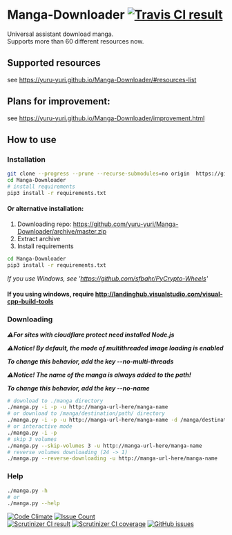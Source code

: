 # Manga-Downloader [![Travis CI result](https://travis-ci.org/yuru-yuri/Manga-Downloader.svg?branch=master)](https://travis-ci.org/yuru-yuri/Manga-Downloader)

Universal assistant download manga.<br/>
Supports more than 60 different resources now.

## Supported resources

see https://yuru-yuri.github.io/Manga-Downloader/#resources-list


## Plans for improvement:

see https://yuru-yuri.github.io/Manga-Downloader/improvement.html

## How to use

### Installation

```bash
git clone --progress --prune --recurse-submodules=no origin  https://github.com/yuru-yuri/Manga-Downloader.git
cd Manga-Downloader
# install requirements
pip3 install -r requirements.txt
```

#### Or alternative installation:
1) Downloading repo: https://github.com/yuru-yuri/Manga-Downloader/archive/master.zip
2) Extract archive
3) Install requirements
```bash
cd Manga-Downloader
pip3 install -r requirements.txt
```

_If you use Windows, see 'https://github.com/sfbahr/PyCrypto-Wheels'_

#### If you using windows, require http://landinghub.visualstudio.com/visual-cpp-build-tools

### Downloading

___:warning:For sites with cloudflare protect need installed Node.js___


___:warning:Notice! By default, the mode of multithreaded image loading is enabled___

___To change this behavior, add the key --no-multi-threads___


___:warning:Notice! The name of the manga is always added to the path!___

___To change this behavior, add the key --no-name___

```bash
# download to ./manga directory
./manga.py -i -p -u http://manga-url-here/manga-name
# or download to /manga/destination/path/ directory
./manga.py -i -p -u http://manga-url-here/manga-name -d /manga/destination/path/
# or interactive mode
./manga.py -i -p
# skip 3 volumes
./manga.py --skip-volumes 3 -u http://manga-url-here/manga-name
# reverse volumes downloading (24 -> 1)
./manga.py --reverse-downloading -u http://manga-url-here/manga-name
```

### Help

```bash
./manga.py -h
# or
./manga.py --help
```

[![Code Climate](https://codeclimate.com/github/yuru-yuri/Manga-Downloader/badges/gpa.svg)](https://codeclimate.com/github/yuru-yuri/Manga-Downloader)
[![Issue Count](https://codeclimate.com/github/yuru-yuri/Manga-Downloader/badges/issue_count.svg)](https://codeclimate.com/github/yuru-yuri/Manga-Downloader)<br/>
[![Scrutinizer CI result](https://scrutinizer-ci.com/g/yuru-yuri/Manga-Downloader/badges/quality-score.png?b=master)](https://scrutinizer-ci.com/g/yuru-yuri/Manga-Downloader)
[![Scrutinizer CI coverage](https://scrutinizer-ci.com/g/yuru-yuri/Manga-Downloader/badges/coverage.png?b=master)](https://scrutinizer-ci.com/g/yuru-yuri/Manga-Downloader)
[![GitHub issues](https://img.shields.io/github/issues/yuru-yuri/Manga-Downloader.svg)](https://github.com/yuru-yuri/Manga-Downloader/issues)<br/>
